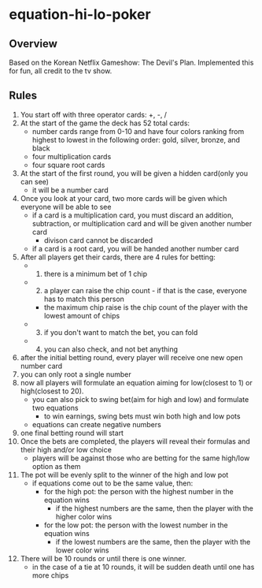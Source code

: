 # equation-hi-lo-poker

## Overview
Based on the Korean Netflix Gameshow: The Devil's Plan. Implemented this for fun, all credit to the tv show.

## Rules
1. You start off with three operator cards: +, -, /
2. At the start of the game the deck has 52 total cards:
    - number cards range from 0-10 and have four colors ranking from highest to lowest in the following order: gold, silver, bronze, and black
    - four multiplication cards
    - four square root cards
3. At the start of the first round, you will be given a hidden card(only you can see)
    - it will be a number card
4. Once you look at your card, two more cards will be given which everyone will be able to see
    - if a card is a multiplication card, you must discard an addition, subtraction, or multiplication card and will be given another number card
        - divison card cannot be discarded
    - if a card is a root card, you will be handed another number card
5. After all players get their cards, there are 4 rules for betting:
    - 1. there is a minimum bet of 1 chip
    - 2. a player can raise the chip count - if that is the case, everyone has to match this person
        - the maximum chip raise is the chip count of the player with the lowest amount of chips
    - 3. if you don't want to match the bet, you can fold
    - 4. you can also check, and not bet anything
6. after the initial betting round, every player will receive one new open number card
7. you can only root a single number
8. now all players will formulate an equation aiming for low(closest to 1) or high(closest to 20).
    - you can also pick to swing bet(aim for high and low) and formulate two equations
        - to win earnings, swing bets must win both high and low pots
    - equations can create negative numbers
9. one final betting round will start
10. Once the bets are completed, the players will reveal their formulas and their high and/or low choice
    - players will be against those who are betting for the same high/low option as them
11. The pot will be evenly split to the winner of the high and low pot
    - if equations come out to be the same value, then:
        - for the high pot: the person with the highest number in the equation wins
            - if the highest numbers are the same, then the player with the higher color wins
        - for the low pot: the person with the lowest number in the equation wins
            - if the lowest numbers are the same, then the player with the lower color wins
12. There will be 10 rounds or until there is one winner.
    - in the case of a tie at 10 rounds, it will be sudden death until one has more chips
